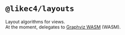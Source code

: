 # `@likec4/layouts`

Layout algorithms for views.  
At the moment, delegates to [Graphviz WASM](https://hpcc-systems.github.io/hpcc-js-wasm/) (WASM).
